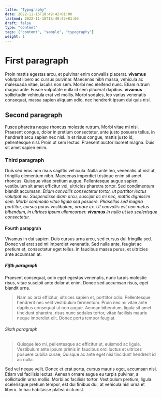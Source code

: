 ```yaml
---
title: "Typography"
date: 2022-11-15T18:49:42+01:00
lastmod: 2022-11-18T18:49:42+01:00
draft: false
type: "content"
tags: ["content", "sample", "typography"]
weight: 1
---
```

# First paragraph
Proin mattis egestas arcu, et pulvinar enim convallis placerat. **vivamus** volutpat libero ac cursus pulvinar. Maecenas nibh massa, vehicula ac malesuada vitae, iaculis non sem. Morbi nec eleifend nunc. Etiam rutrum magna ante. Fusce vulputate nulla id sem placerat dapibus. **vivamus** sollicitudin vehicula erat vel mollis. Morbi sodales, leo varius venenatis consequat, massa sapien aliquam odio, nec hendrerit ipsum dui quis nisl.

## Second paragraph
Fusce pharetra neque rhoncus molestie rutrum. Morbi vitae mi nisl. Praesent congue, dolor in pretium consectetur, ante justo posuere tellus, in hendrerit arcu sapien nec nisl. In et risus congue, mattis justo id, pellentesque nisl. Proin ut sem lectus. Praesent auctor laoreet magna. Duis sit amet sapien enim.

### Third paragraph
Duis sed eros non risus sagittis vehicula. Nulla ante leo, venenatis ut nisl ut, fringilla elementum nibh. Maecenas imperdiet tristique enim sit amet rhoncus. Quisque vitae pretium augue. Pellentesque augue sapien, vestibulum sit amet efficitur vel, ultricies pharetra tortor. Sed condimentum blandit accumsan. 
*Etiam convallis consectetur tortor, ut porttitor lectus volutpat eu. Suspendisse diam arcu, suscipit ac mi nec, mattis dignissim sem. Morbi commodo vitae ligula sed posuere. Phasellus sed magna porttitor, cursus purus vestibulum, ornare ex. Ut convallis est non metus bibendum, in ultrices ipsum ullamcorper. **vivamus** in nulla ut leo scelerisque consectetur.*

#### Fourth parapgrah
Vivamus in dui sapien. Duis cursus urna arcu, sed cursus dui fringilla sed. Donec vel erat sed mi imperdiet venenatis. Sed nulla ante, feugiat ac pretium et, consectetur eget tellus. In faucibus massa purus, et ultricies ante accumsan at.

##### Fifth paragraph
Praesent consequat, odio eget egestas venenatis, nunc turpis molestie risus, vitae suscipit ante dolor at enim. Donec sed accumsan risus, eget blandit urna. 
>Nam ac orci efficitur, ultrices sapien et, porttitor odio. Pellentesque hendrerit nec velit vestibulum fermentum. Proin nec mi vitae ante dapibus consequat ut non augue. 
Aenean bibendum, ligula sit amet tincidunt pharetra, risus nunc sodales tortor, vitae facilisis mauris neque imperdiet elit. Donec porta tempor feugiat.

###### Sixth paragraph
>Quisque leo mi, pellentesque ac efficitur ut, euismod ac ligula. Vestibulum ante ipsum primis in faucibus orci luctus et ultrices posuere cubilia curae; Quisque ac ante eget nisi tincidunt hendrerit id ac nulla.

Sed vel neque velit. Donec et erat porta, cursus mauris eget, accumsan nisi. Etiam vel facilisis lectus. Aenean ornare augue eu turpis pulvinar, a sollicitudin urna mollis. Morbi ac facilisis tortor. Vestibulum pretium, ligula scelerisque pretium tempor, est dui finibus dui, at vehicula nisl urna et libero. In hac habitasse platea dictumst.